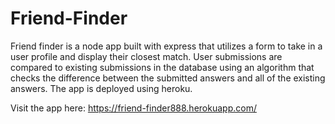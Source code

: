 # Friend-Finder

Friend finder is a node app built with express that utilizes a form to take in a user profile and display their closest match. User submissions are compared to existing submissions in the database using an algorithm that checks the difference between the submitted answers and all of the existing answers. The app is deployed using heroku.

Visit the app here: https://friend-finder888.herokuapp.com/
